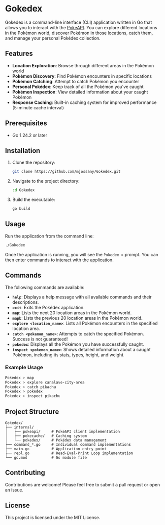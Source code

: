 # Gokedex

Gokedex is a command-line interface (CLI) application written in Go that allows you to interact with the [PokeAPI](https://pokeapi.co/). You can explore different locations in the Pokémon world, discover Pokémon in those locations, catch them, and manage your personal Pokédex collection.

## Features

- **Location Exploration**: Browse through different areas in the Pokémon world
- **Pokémon Discovery**: Find Pokémon encounters in specific locations  
- **Pokémon Catching**: Attempt to catch Pokémon you encounter
- **Personal Pokédex**: Keep track of all the Pokémon you've caught
- **Pokémon Inspection**: View detailed information about your caught Pokémon
- **Response Caching**: Built-in caching system for improved performance (5-minute cache interval)

## Prerequisites

- Go 1.24.2 or later

## Installation

1. Clone the repository:
   ```bash
   git clone https://github.com/mjossany/Gokedex.git
   ```
2. Navigate to the project directory:
   ```bash
   cd Gokedex
   ```
3. Build the executable:
   ```bash
   go build
   ```

## Usage

Run the application from the command line:

```bash
./Gokedex
```

Once the application is running, you will see the `Pokedex >` prompt. You can then enter commands to interact with the application.

## Commands

The following commands are available:

- **`help`**: Displays a help message with all available commands and their descriptions.
- **`exit`**: Exits the Pokédex application.
- **`map`**: Lists the next 20 location areas in the Pokémon world.
- **`mapb`**: Lists the previous 20 location areas in the Pokémon world.
- **`explore <location_name>`**: Lists all Pokémon encounters in the specified location area.
- **`catch <pokemon_name>`**: Attempts to catch the specified Pokémon. Success is not guaranteed!
- **`pokedex`**: Displays all the Pokémon you have successfully caught.
- **`inspect <pokemon_name>`**: Shows detailed information about a caught Pokémon, including its stats, types, height, and weight.

### Example Usage

```bash
Pokedex > map
Pokedex > explore canalave-city-area
Pokedex > catch pikachu
Pokedex > pokedex
Pokedex > inspect pikachu
```

## Project Structure

```
Gokedex/
├── internal/
│   ├── pokeapi/     # PokeAPI client implementation
│   ├── pokecache/   # Caching system
│   └── pokedex/     # Pokédex data management
├── command_*.go     # Individual command implementations
├── main.go          # Application entry point
├── repl.go          # Read-Eval-Print Loop implementation
└── go.mod           # Go module file
```

## Contributing

Contributions are welcome! Please feel free to submit a pull request or open an issue.

## License

This project is licensed under the MIT License.
